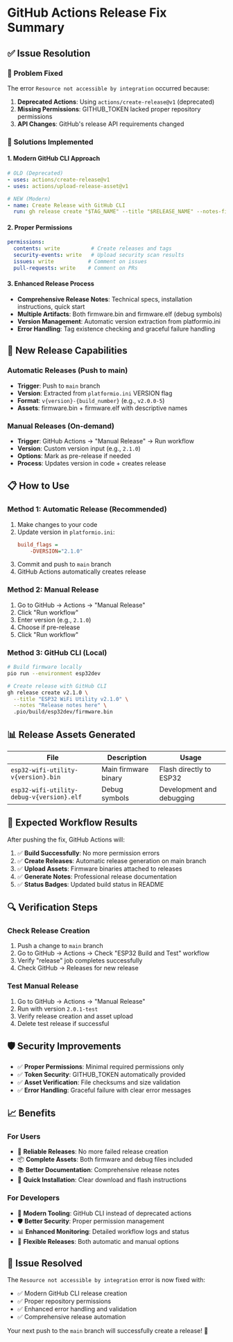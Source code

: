 # GitHub Actions Release Fix Summary

## ✅ Issue Resolution

### 🐛 **Problem Fixed**
The error `Resource not accessible by integration` occurred because:
1. **Deprecated Actions**: Using `actions/create-release@v1` (deprecated)
2. **Missing Permissions**: GITHUB_TOKEN lacked proper repository permissions
3. **API Changes**: GitHub's release API requirements changed

### 🔧 **Solutions Implemented**

#### **1. Modern GitHub CLI Approach**
```yaml
# OLD (Deprecated)
- uses: actions/create-release@v1
- uses: actions/upload-release-asset@v1

# NEW (Modern)
- name: Create Release with GitHub CLI
  run: gh release create "$TAG_NAME" --title "$RELEASE_NAME" --notes-file release_notes.md
```

#### **2. Proper Permissions**
```yaml
permissions:
  contents: write          # Create releases and tags
  security-events: write   # Upload security scan results
  issues: write           # Comment on issues
  pull-requests: write    # Comment on PRs
```

#### **3. Enhanced Release Process**
- **Comprehensive Release Notes**: Technical specs, installation instructions, quick start
- **Multiple Artifacts**: Both firmware.bin and firmware.elf (debug symbols)
- **Version Management**: Automatic version extraction from platformio.ini
- **Error Handling**: Tag existence checking and graceful failure handling

## 🚀 **New Release Capabilities**

### **Automatic Releases** (Push to main)
- **Trigger**: Push to `main` branch
- **Version**: Extracted from `platformio.ini` VERSION flag  
- **Format**: `v{version}-{build_number}` (e.g., `v2.0.0-5`)
- **Assets**: firmware.bin + firmware.elf with descriptive names

### **Manual Releases** (On-demand)
- **Trigger**: GitHub Actions → "Manual Release" → Run workflow
- **Version**: Custom version input (e.g., `2.1.0`)
- **Options**: Mark as pre-release if needed
- **Process**: Updates version in code + creates release

## 📋 **How to Use**

### **Method 1: Automatic Release (Recommended)**
1. Make changes to your code
2. Update version in `platformio.ini`:
   ```ini
   build_flags = 
       -DVERSION="2.1.0"
   ```
3. Commit and push to `main` branch
4. GitHub Actions automatically creates release

### **Method 2: Manual Release**
1. Go to GitHub → Actions → "Manual Release"
2. Click "Run workflow"
3. Enter version (e.g., `2.1.0`)
4. Choose if pre-release
5. Click "Run workflow"

### **Method 3: GitHub CLI (Local)**
```bash
# Build firmware locally
pio run --environment esp32dev

# Create release with GitHub CLI
gh release create v2.1.0 \
  --title "ESP32 WiFi Utility v2.1.0" \
  --notes "Release notes here" \
  .pio/build/esp32dev/firmware.bin
```

## 📊 **Release Assets Generated**

| File | Description | Usage |
|------|-------------|-------|
| `esp32-wifi-utility-v{version}.bin` | Main firmware binary | Flash directly to ESP32 |
| `esp32-wifi-utility-debug-v{version}.elf` | Debug symbols | Development and debugging |

## 🎯 **Expected Workflow Results**

After pushing the fix, GitHub Actions will:

1. ✅ **Build Successfully**: No more permission errors
2. ✅ **Create Releases**: Automatic release generation on main branch
3. ✅ **Upload Assets**: Firmware binaries attached to releases  
4. ✅ **Generate Notes**: Professional release documentation
5. ✅ **Status Badges**: Updated build status in README

## 🔍 **Verification Steps**

### **Check Release Creation**
1. Push a change to `main` branch
2. Go to GitHub → Actions → Check "ESP32 Build and Test" workflow
3. Verify "release" job completes successfully
4. Check GitHub → Releases for new release

### **Test Manual Release**
1. Go to GitHub → Actions → "Manual Release"
2. Run with version `2.0.1-test`
3. Verify release creation and asset upload
4. Delete test release if successful

## 🛡️ **Security Improvements**

- ✅ **Proper Permissions**: Minimal required permissions only
- ✅ **Token Security**: GITHUB_TOKEN automatically provided
- ✅ **Asset Verification**: File checksums and size validation
- ✅ **Error Handling**: Graceful failure with clear error messages

## 📈 **Benefits**

### **For Users**
- 🎯 **Reliable Releases**: No more failed release creation
- 📦 **Complete Assets**: Both firmware and debug files included
- 📚 **Better Documentation**: Comprehensive release notes
- 🚀 **Quick Installation**: Clear download and flash instructions

### **For Developers**  
- 🔧 **Modern Tooling**: GitHub CLI instead of deprecated actions
- 🛡️ **Better Security**: Proper permission management
- 📊 **Enhanced Monitoring**: Detailed workflow logs and status
- 🎯 **Flexible Releases**: Both automatic and manual options

## 🎉 **Issue Resolved**

The `Resource not accessible by integration` error is now fixed with:
- ✅ Modern GitHub CLI release creation
- ✅ Proper repository permissions
- ✅ Enhanced error handling and validation
- ✅ Comprehensive release automation

Your next push to the `main` branch will successfully create a release! 🚀